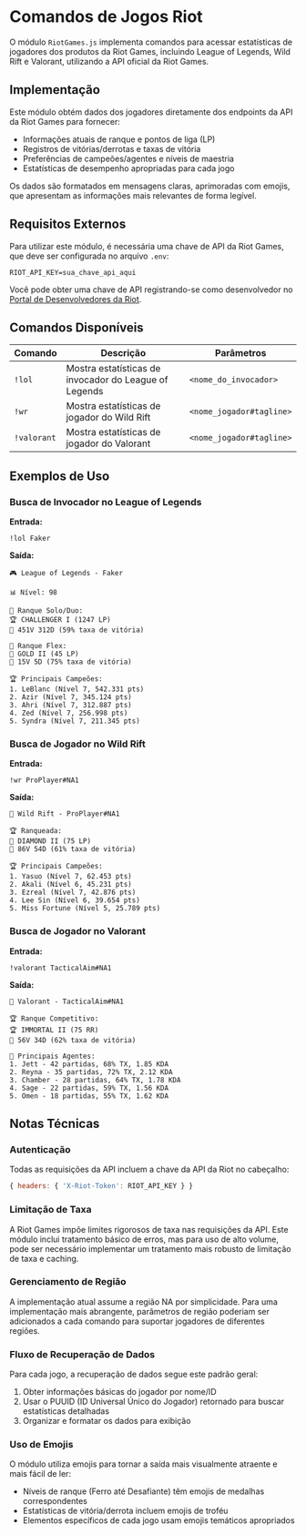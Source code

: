 # Comandos de Jogos Riot

O módulo `RiotGames.js` implementa comandos para acessar estatísticas de jogadores dos produtos da Riot Games, incluindo League of Legends, Wild Rift e Valorant, utilizando a API oficial da Riot Games.

## Implementação

Este módulo obtém dados dos jogadores diretamente dos endpoints da API da Riot Games para fornecer:
- Informações atuais de ranque e pontos de liga (LP)
- Registros de vitórias/derrotas e taxas de vitória
- Preferências de campeões/agentes e níveis de maestria
- Estatísticas de desempenho apropriadas para cada jogo

Os dados são formatados em mensagens claras, aprimoradas com emojis, que apresentam as informações mais relevantes de forma legível.

## Requisitos Externos

Para utilizar este módulo, é necessária uma chave de API da Riot Games, que deve ser configurada no arquivo `.env`:

```env
RIOT_API_KEY=sua_chave_api_aqui
```

Você pode obter uma chave de API registrando-se como desenvolvedor no [Portal de Desenvolvedores da Riot](https://developer.riotgames.com/).

## Comandos Disponíveis

| Comando | Descrição | Parâmetros |
|---------|-----------|------------|
| `!lol` | Mostra estatísticas de invocador do League of Legends | `<nome_do_invocador>` |
| `!wr` | Mostra estatísticas de jogador do Wild Rift | `<nome_jogador#tagline>` |
| `!valorant` | Mostra estatísticas de jogador do Valorant | `<nome_jogador#tagline>` |

## Exemplos de Uso

### Busca de Invocador no League of Legends

**Entrada:**
```
!lol Faker
```

**Saída:**
```
🎮 League of Legends - Faker

📊 Nível: 98

💪 Ranque Solo/Duo:
🏆 CHALLENGER I (1247 LP)
🏅 451V 312D (59% taxa de vitória)

👥 Ranque Flex:
🥇 GOLD II (45 LP)
🏅 15V 5D (75% taxa de vitória)

🏆 Principais Campeões:
1. LeBlanc (Nível 7, 542.331 pts)
2. Azir (Nível 7, 345.124 pts)
3. Ahri (Nível 7, 312.887 pts)
4. Zed (Nível 7, 256.998 pts)
5. Syndra (Nível 7, 211.345 pts)
```

### Busca de Jogador no Wild Rift

**Entrada:**
```
!wr ProPlayer#NA1
```

**Saída:**
```
📱 Wild Rift - ProPlayer#NA1

🏆 Ranqueada:
💎 DIAMOND II (75 LP)
🏅 86V 54D (61% taxa de vitória)

🏆 Principais Campeões:
1. Yasuo (Nível 7, 62.453 pts)
2. Akali (Nível 6, 45.231 pts)
3. Ezreal (Nível 7, 42.876 pts)
4. Lee Sin (Nível 6, 39.654 pts)
5. Miss Fortune (Nível 5, 25.789 pts)
```

### Busca de Jogador no Valorant

**Entrada:**
```
!valorant TacticalAim#NA1
```

**Saída:**
```
🔫 Valorant - TacticalAim#NA1

🏆 Ranque Competitivo:
🏆 IMMORTAL II (75 RR)
🏅 56V 34D (62% taxa de vitória)

👤 Principais Agentes:
1. Jett - 42 partidas, 68% TX, 1.85 KDA
2. Reyna - 35 partidas, 72% TX, 2.12 KDA
3. Chamber - 28 partidas, 64% TX, 1.78 KDA
4. Sage - 22 partidas, 59% TX, 1.56 KDA
5. Omen - 18 partidas, 55% TX, 1.62 KDA
```

## Notas Técnicas

### Autenticação

Todas as requisições da API incluem a chave da API da Riot no cabeçalho:

```javascript
{ headers: { 'X-Riot-Token': RIOT_API_KEY } }
```

### Limitação de Taxa

A Riot Games impõe limites rigorosos de taxa nas requisições da API. Este módulo inclui tratamento básico de erros, mas para uso de alto volume, pode ser necessário implementar um tratamento mais robusto de limitação de taxa e caching.

### Gerenciamento de Região

A implementação atual assume a região NA por simplicidade. Para uma implementação mais abrangente, parâmetros de região poderiam ser adicionados a cada comando para suportar jogadores de diferentes regiões.

### Fluxo de Recuperação de Dados

Para cada jogo, a recuperação de dados segue este padrão geral:

1. Obter informações básicas do jogador por nome/ID
2. Usar o PUUID (ID Universal Único do Jogador) retornado para buscar estatísticas detalhadas
3. Organizar e formatar os dados para exibição

### Uso de Emojis

O módulo utiliza emojis para tornar a saída mais visualmente atraente e mais fácil de ler:

- Níveis de ranque (Ferro até Desafiante) têm emojis de medalhas correspondentes
- Estatísticas de vitória/derrota incluem emojis de troféu
- Elementos específicos de cada jogo usam emojis temáticos apropriados